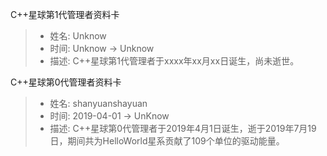 C++星球第1代管理者资料卡
> - 姓名: Unknow
> - 时间: Unknow -> Unknow
> - 描述: C++星球第1代管理者于xxxx年xx月xx日诞生，尚未逝世。

C++星球第0代管理者资料卡
> - 姓名: shanyuanshayuan
> - 时间: 2019-04-01 -> UnKnow
> - 描述: C++星球第0代管理者于2019年4月1日诞生，逝于2019年7月19日，期间共为HelloWorld星系贡献了109个单位的驱动能量。